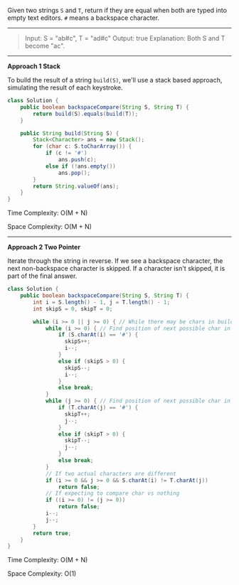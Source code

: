 Given two strings `S` and `T`, return if they are equal when both are typed into empty text editors. `#` means a backspace character.

---

> Input: S = "ab#c", T = "ad#c"
> Output: true
> Explanation: Both S and T become "ac".

---

**Approach 1 Stack**

To build the result of a string `build(S)`, we'll use a stack based approach, simulating the result of each keystroke.

```java
class Solution {
    public boolean backspaceCompare(String S, String T) {
        return build(S).equals(build(T));
    }

    public String build(String S) {
        Stack<Character> ans = new Stack();
        for (char c: S.toCharArray()) {
            if (c != '#')
                ans.push(c);
            else if (!ans.empty())
                ans.pop();
        }
        return String.valueOf(ans);
    }
}
```

Time Complexity: O(M + N)

Space Complexity: O(M + N)

---

**Approach 2 Two Pointer**

Iterate through the string in reverse. If we see a backspace character, the next non-backspace character is skipped. If a character isn't skipped, it is part of the final answer.

```java
class Solution {
    public boolean backspaceCompare(String S, String T) {
        int i = S.length() - 1, j = T.length() - 1;
        int skipS = 0, skipT = 0;

        while (i >= 0 || j >= 0) { // While there may be chars in build(S) or build (T)
            while (i >= 0) { // Find position of next possible char in build(S)
                if (S.charAt(i) == '#') {
                  skipS++; 
                  i--;
                }
                else if (skipS > 0) {
                  skipS--; 
                  i--;
                }
                else break;
            }
            while (j >= 0) { // Find position of next possible char in build(T)
                if (T.charAt(j) == '#') {
                  skipT++; 
                  j--;
                }
                else if (skipT > 0) {
                  skipT--; 
                  j--;
                }
                else break;
            }
            // If two actual characters are different
            if (i >= 0 && j >= 0 && S.charAt(i) != T.charAt(j))
                return false;
            // If expecting to compare char vs nothing
            if ((i >= 0) != (j >= 0))
                return false;
            i--; 
          	j--;
        }
        return true;
    }
}
```

Time Complexity: O(M + N)

Space Complexity: O(1)